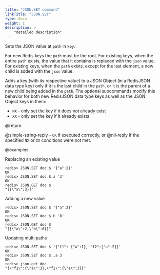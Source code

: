 ```yaml
---
title: "JSON.SET command"
linkTitle: "JSON.SET"
type: docs
weight: 1
description: >
    "detailed description"
---
```


Sets the JSON value at `path` in `key`.

For new Redis keys the `path` must be the root. For existing keys, when the entire `path` exists, the value that it contains is replaced with the `json` value. For existing keys, when the `path` exists, except for the last element, a new child is added with the `json` value. 

Adds a key (with its respective value) to a JSON Object (in a RedisJSON data type key) only if it is the last child in the `path`, or it is the parent of a new child being added in the `path`. The optional subcommands modify this behavior for both new RedisJSON data type keys as well as the JSON Object keys in them:

*   `NX` - only set the key if it does not already exist
*   `XX` - only set the key if it already exists

@return

@simple-string-reply - `OK` if executed correctly, or @nil-reply if the specified `NX` or `XX`
conditions were not met.

@examples

Replacing an existing value

```
redis> JSON.SET doc $ '{"a":2}'
OK
redis> JSON.SET doc $.a '3'
OK
redis> JSON.GET doc $
"[{\"a\":3}]"
```

Adding a new value

```
redis> JSON.SET doc $ '{"a":2}'
OK
redis> JSON.SET doc $.b '8'
OK
redis> JSON.GET doc $
"[{\"a\":2,\"b\":8}]"
```

Updating multi paths

```
redis> JSON.SET doc $ '{"f1": {"a":1}, "f2":{"a":2}}'
OK
redis> JSON.SET doc $..a 3
OK
redis> json.get doc
"{\"f1\":{\"a\":3},\"f2\":{\"a\":3}}"
```
